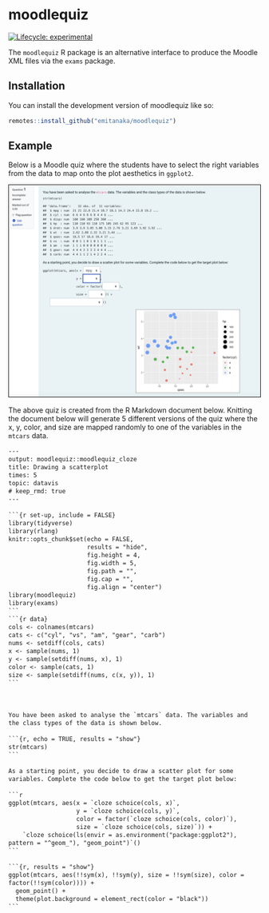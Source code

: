
<!-- README.md is generated from README.Rmd. Please edit that file -->

# moodlequiz

<!-- badges: start -->

[![Lifecycle:
experimental](https://img.shields.io/badge/lifecycle-experimental-orange.svg)](https://lifecycle.r-lib.org/articles/stages.html#experimental)
<!-- badges: end -->

The `moodlequiz` R package is an alternative interface to produce the
Moodle XML files via the `exams` package.

## Installation

You can install the development version of moodlequiz like so:

``` r
remotes::install_github("emitanaka/moodlequiz")
```

## Example

Below is a Moodle quiz where the students have to select the right
variables from the data to map onto the plot aesthetics in `ggplot2`.

<img src="man/quiz-screenshot.png" style="border:1px solid black;" />

The above quiz is created from the R Markdown document below. Knitting
the document below will generate 5 different versions of the quiz where
the x, y, color, and size are mapped randomly to one of the variables in
the `mtcars` data.

    ---
    output: moodlequiz::moodlequiz_cloze
    title: Drawing a scatterplot
    times: 5
    topic: datavis
    # keep_rmd: true
    ---

    ```{r set-up, include = FALSE}
    library(tidyverse)
    library(rlang)
    knitr::opts_chunk$set(echo = FALSE,
                          results = "hide",
                          fig.height = 4, 
                          fig.width = 5,
                          fig.path = "",
                          fig.cap = "",
                          fig.align = "center")
    library(moodlequiz)
    library(exams)
    ```
    ```{r data}
    cols <- colnames(mtcars)
    cats <- c("cyl", "vs", "am", "gear", "carb")
    nums <- setdiff(cols, cats)
    x <- sample(nums, 1)
    y <- sample(setdiff(nums, x), 1)
    color <- sample(cats, 1)
    size <- sample(setdiff(nums, c(x, y)), 1)
    ```



    You have been asked to analyse the `mtcars` data. The variables and the class types of the data is shown below.

    ```{r, echo = TRUE, results = "show"}
    str(mtcars)
    ```

    As a starting point, you decide to draw a scatter plot for some variables. Complete the code below to get the target plot below:

    ```r
    ggplot(mtcars, aes(x = `cloze schoice(cols, x)`, 
                       y = `cloze schoice(cols, y)`,
                       color = factor(`cloze schoice(cols, color)`),
                       size = `cloze schoice(cols, size)`)) +
        `cloze schoice(ls(envir = as.environment("package:ggplot2"), pattern = "^geom_"), "geom_point")`()
    ```

    ```{r, results = "show"}
    ggplot(mtcars, aes(!!sym(x), !!sym(y), size = !!sym(size), color = factor(!!sym(color)))) + 
      geom_point() +
      theme(plot.background = element_rect(color = "black"))
    ```
